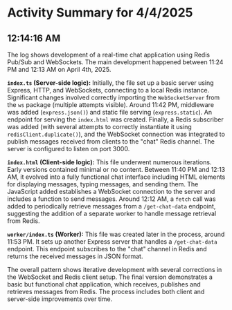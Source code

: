 # Activity Summary for 4/4/2025

## 12:14:16 AM
The log shows development of a real-time chat application using Redis Pub/Sub and WebSockets.  The main development happened between 11:24 PM and 12:13 AM on April 4th, 2025.

**`index.ts` (Server-side logic):**  Initially, the file set up a basic server using Express, HTTP, and WebSockets, connecting to a local Redis instance.  Significant changes involved correctly importing the `WebSocketServer` from the `ws` package (multiple attempts visible).  Around 11:42 PM, middleware was added (`express.json()`) and static file serving (`express.static`).  An endpoint for serving the `index.html` was created.  Finally, a Redis subscriber was added (with several attempts to correctly instantiate it using `redisClient.duplicate()`), and the WebSocket connection was integrated to publish messages received from clients to the "chat" Redis channel.  The server is configured to listen on port 3000.

**`index.html` (Client-side logic):** This file underwent numerous iterations. Early versions contained minimal or no content.  Between 11:40 PM and 12:13 AM, it evolved into a fully functional chat interface including HTML elements for displaying messages, typing messages, and sending them. The JavaScript added establishes a WebSocket connection to the server and includes a function to send messages.  Around 12:12 AM,  a `fetch` call was added to periodically retrieve messages from a `/get-chat-data` endpoint, suggesting the addition of a separate worker to handle message retrieval from Redis.

**`worker/index.ts` (Worker):** This file was created later in the process, around 11:53 PM. It sets up another Express server that handles a `/get-chat-data` endpoint. This endpoint subscribes to the "chat" channel in Redis and returns the received messages in JSON format.


The overall pattern shows iterative development with several corrections in the WebSocket and Redis client setup.  The final version demonstrates a basic but functional chat application, which receives, publishes and retrieves messages from Redis. The process includes both client and server-side improvements over time.
